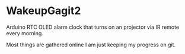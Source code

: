 # WakeupGagit2
Arduino RTC OLED alarm clock that turns on an projector via IR remote every morning. 

Most things are gathered online I am just keeping my progress on git. 
